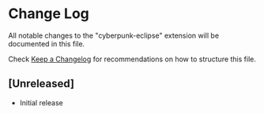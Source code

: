 # Change Log

All notable changes to the "cyberpunk-eclipse" extension will be documented in this file.

Check [Keep a Changelog](http://keepachangelog.com/) for recommendations on how to structure this file.

## [Unreleased]

- Initial release
